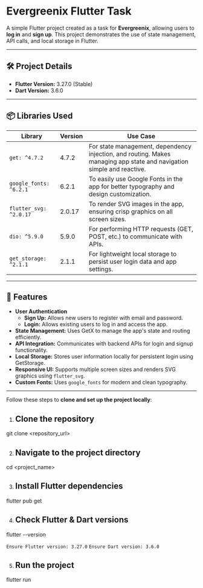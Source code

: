 

# Evergreenix Flutter Task

A simple Flutter project created as a task for **Evergreenix**, allowing users to **log in** and **sign up**. This project demonstrates the use of state management, API calls, and local storage in Flutter.

---

## 🛠 Project Details

- **Flutter Version:** 3.27.0 (Stable)
- **Dart Version:** 3.6.0

---

## 📦 Libraries Used

| Library | Version | Use Case |
|---------|---------|----------|
| `get: ^4.7.2` | 4.7.2 | For state management, dependency injection, and routing. Makes managing app state and navigation simple and reactive. |
| `google_fonts: ^6.2.1` | 6.2.1 | To easily use Google Fonts in the app for better typography and design customization. |
| `flutter_svg: ^2.0.17` | 2.0.17 | To render SVG images in the app, ensuring crisp graphics on all screen sizes. |
| `dio: ^5.9.0` | 5.9.0 | For performing HTTP requests (GET, POST, etc.) to communicate with APIs. |
| `get_storage: ^2.1.1` | 2.1.1 | For lightweight local storage to persist user login data and app settings. |

---

## 🚀 Features

- **User Authentication**
    - **Sign Up:** Allows new users to register with email and password.
    - **Login:** Allows existing users to log in and access the app.
- **State Management:** Uses GetX to manage the app's state and routing efficiently.
- **API Integration:** Communicates with backend APIs for login and signup functionality.
- **Local Storage:** Stores user information locally for persistent login using GetStorage.
- **Responsive UI:** Supports multiple screen sizes and renders SVG graphics using `flutter_svg`.
- **Custom Fonts:** Uses `google_fonts` for modern and clean typography.

---

Follow these steps to **clone and set up the project locally**:

1. ## Clone the repository

 git clone <repository_url>

2. ## Navigate to the project directory

 cd <project_name>

3. ## Install Flutter dependencies

 flutter pub get

4. ## Check Flutter & Dart versions

 flutter --version

`Ensure Flutter version: 3.27.0`
`Ensure Dart version: 3.6.0`

5. ## Run the project

 flutter run



